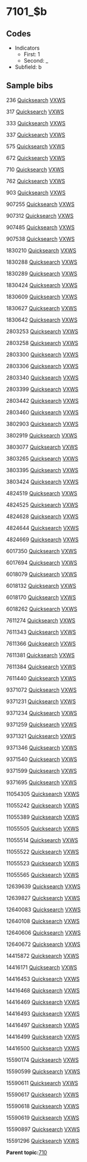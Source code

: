 # 7101\_$b

## Codes

-   Indicators
    -   First: 1
    -   Second: \_
-   Subfield: b

## Sample bibs

236 [Quicksearch](https://search.library.yale.edu/catalog/236) [VXWS](http://prodorbis.library.yale.edu:7014/vxws/GetHoldingsService?bibId=236)

317 [Quicksearch](https://search.library.yale.edu/catalog/317) [VXWS](http://prodorbis.library.yale.edu:7014/vxws/GetHoldingsService?bibId=317)

333 [Quicksearch](https://search.library.yale.edu/catalog/333) [VXWS](http://prodorbis.library.yale.edu:7014/vxws/GetHoldingsService?bibId=333)

337 [Quicksearch](https://search.library.yale.edu/catalog/337) [VXWS](http://prodorbis.library.yale.edu:7014/vxws/GetHoldingsService?bibId=337)

575 [Quicksearch](https://search.library.yale.edu/catalog/575) [VXWS](http://prodorbis.library.yale.edu:7014/vxws/GetHoldingsService?bibId=575)

672 [Quicksearch](https://search.library.yale.edu/catalog/672) [VXWS](http://prodorbis.library.yale.edu:7014/vxws/GetHoldingsService?bibId=672)

710 [Quicksearch](https://search.library.yale.edu/catalog/710) [VXWS](http://prodorbis.library.yale.edu:7014/vxws/GetHoldingsService?bibId=710)

762 [Quicksearch](https://search.library.yale.edu/catalog/762) [VXWS](http://prodorbis.library.yale.edu:7014/vxws/GetHoldingsService?bibId=762)

903 [Quicksearch](https://search.library.yale.edu/catalog/903) [VXWS](http://prodorbis.library.yale.edu:7014/vxws/GetHoldingsService?bibId=903)

907255 [Quicksearch](https://search.library.yale.edu/catalog/907255) [VXWS](http://prodorbis.library.yale.edu:7014/vxws/GetHoldingsService?bibId=907255)

907312 [Quicksearch](https://search.library.yale.edu/catalog/907312) [VXWS](http://prodorbis.library.yale.edu:7014/vxws/GetHoldingsService?bibId=907312)

907485 [Quicksearch](https://search.library.yale.edu/catalog/907485) [VXWS](http://prodorbis.library.yale.edu:7014/vxws/GetHoldingsService?bibId=907485)

907538 [Quicksearch](https://search.library.yale.edu/catalog/907538) [VXWS](http://prodorbis.library.yale.edu:7014/vxws/GetHoldingsService?bibId=907538)

1830210 [Quicksearch](https://search.library.yale.edu/catalog/1830210) [VXWS](http://prodorbis.library.yale.edu:7014/vxws/GetHoldingsService?bibId=1830210)

1830288 [Quicksearch](https://search.library.yale.edu/catalog/1830288) [VXWS](http://prodorbis.library.yale.edu:7014/vxws/GetHoldingsService?bibId=1830288)

1830289 [Quicksearch](https://search.library.yale.edu/catalog/1830289) [VXWS](http://prodorbis.library.yale.edu:7014/vxws/GetHoldingsService?bibId=1830289)

1830424 [Quicksearch](https://search.library.yale.edu/catalog/1830424) [VXWS](http://prodorbis.library.yale.edu:7014/vxws/GetHoldingsService?bibId=1830424)

1830609 [Quicksearch](https://search.library.yale.edu/catalog/1830609) [VXWS](http://prodorbis.library.yale.edu:7014/vxws/GetHoldingsService?bibId=1830609)

1830627 [Quicksearch](https://search.library.yale.edu/catalog/1830627) [VXWS](http://prodorbis.library.yale.edu:7014/vxws/GetHoldingsService?bibId=1830627)

1830642 [Quicksearch](https://search.library.yale.edu/catalog/1830642) [VXWS](http://prodorbis.library.yale.edu:7014/vxws/GetHoldingsService?bibId=1830642)

2803253 [Quicksearch](https://search.library.yale.edu/catalog/2803253) [VXWS](http://prodorbis.library.yale.edu:7014/vxws/GetHoldingsService?bibId=2803253)

2803258 [Quicksearch](https://search.library.yale.edu/catalog/2803258) [VXWS](http://prodorbis.library.yale.edu:7014/vxws/GetHoldingsService?bibId=2803258)

2803300 [Quicksearch](https://search.library.yale.edu/catalog/2803300) [VXWS](http://prodorbis.library.yale.edu:7014/vxws/GetHoldingsService?bibId=2803300)

2803306 [Quicksearch](https://search.library.yale.edu/catalog/2803306) [VXWS](http://prodorbis.library.yale.edu:7014/vxws/GetHoldingsService?bibId=2803306)

2803340 [Quicksearch](https://search.library.yale.edu/catalog/2803340) [VXWS](http://prodorbis.library.yale.edu:7014/vxws/GetHoldingsService?bibId=2803340)

2803399 [Quicksearch](https://search.library.yale.edu/catalog/2803399) [VXWS](http://prodorbis.library.yale.edu:7014/vxws/GetHoldingsService?bibId=2803399)

2803442 [Quicksearch](https://search.library.yale.edu/catalog/2803442) [VXWS](http://prodorbis.library.yale.edu:7014/vxws/GetHoldingsService?bibId=2803442)

2803460 [Quicksearch](https://search.library.yale.edu/catalog/2803460) [VXWS](http://prodorbis.library.yale.edu:7014/vxws/GetHoldingsService?bibId=2803460)

3802903 [Quicksearch](https://search.library.yale.edu/catalog/3802903) [VXWS](http://prodorbis.library.yale.edu:7014/vxws/GetHoldingsService?bibId=3802903)

3802919 [Quicksearch](https://search.library.yale.edu/catalog/3802919) [VXWS](http://prodorbis.library.yale.edu:7014/vxws/GetHoldingsService?bibId=3802919)

3803077 [Quicksearch](https://search.library.yale.edu/catalog/3803077) [VXWS](http://prodorbis.library.yale.edu:7014/vxws/GetHoldingsService?bibId=3803077)

3803265 [Quicksearch](https://search.library.yale.edu/catalog/3803265) [VXWS](http://prodorbis.library.yale.edu:7014/vxws/GetHoldingsService?bibId=3803265)

3803395 [Quicksearch](https://search.library.yale.edu/catalog/3803395) [VXWS](http://prodorbis.library.yale.edu:7014/vxws/GetHoldingsService?bibId=3803395)

3803424 [Quicksearch](https://search.library.yale.edu/catalog/3803424) [VXWS](http://prodorbis.library.yale.edu:7014/vxws/GetHoldingsService?bibId=3803424)

4824519 [Quicksearch](https://search.library.yale.edu/catalog/4824519) [VXWS](http://prodorbis.library.yale.edu:7014/vxws/GetHoldingsService?bibId=4824519)

4824525 [Quicksearch](https://search.library.yale.edu/catalog/4824525) [VXWS](http://prodorbis.library.yale.edu:7014/vxws/GetHoldingsService?bibId=4824525)

4824628 [Quicksearch](https://search.library.yale.edu/catalog/4824628) [VXWS](http://prodorbis.library.yale.edu:7014/vxws/GetHoldingsService?bibId=4824628)

4824644 [Quicksearch](https://search.library.yale.edu/catalog/4824644) [VXWS](http://prodorbis.library.yale.edu:7014/vxws/GetHoldingsService?bibId=4824644)

4824669 [Quicksearch](https://search.library.yale.edu/catalog/4824669) [VXWS](http://prodorbis.library.yale.edu:7014/vxws/GetHoldingsService?bibId=4824669)

6017350 [Quicksearch](https://search.library.yale.edu/catalog/6017350) [VXWS](http://prodorbis.library.yale.edu:7014/vxws/GetHoldingsService?bibId=6017350)

6017694 [Quicksearch](https://search.library.yale.edu/catalog/6017694) [VXWS](http://prodorbis.library.yale.edu:7014/vxws/GetHoldingsService?bibId=6017694)

6018079 [Quicksearch](https://search.library.yale.edu/catalog/6018079) [VXWS](http://prodorbis.library.yale.edu:7014/vxws/GetHoldingsService?bibId=6018079)

6018132 [Quicksearch](https://search.library.yale.edu/catalog/6018132) [VXWS](http://prodorbis.library.yale.edu:7014/vxws/GetHoldingsService?bibId=6018132)

6018170 [Quicksearch](https://search.library.yale.edu/catalog/6018170) [VXWS](http://prodorbis.library.yale.edu:7014/vxws/GetHoldingsService?bibId=6018170)

6018262 [Quicksearch](https://search.library.yale.edu/catalog/6018262) [VXWS](http://prodorbis.library.yale.edu:7014/vxws/GetHoldingsService?bibId=6018262)

7611274 [Quicksearch](https://search.library.yale.edu/catalog/7611274) [VXWS](http://prodorbis.library.yale.edu:7014/vxws/GetHoldingsService?bibId=7611274)

7611343 [Quicksearch](https://search.library.yale.edu/catalog/7611343) [VXWS](http://prodorbis.library.yale.edu:7014/vxws/GetHoldingsService?bibId=7611343)

7611366 [Quicksearch](https://search.library.yale.edu/catalog/7611366) [VXWS](http://prodorbis.library.yale.edu:7014/vxws/GetHoldingsService?bibId=7611366)

7611381 [Quicksearch](https://search.library.yale.edu/catalog/7611381) [VXWS](http://prodorbis.library.yale.edu:7014/vxws/GetHoldingsService?bibId=7611381)

7611384 [Quicksearch](https://search.library.yale.edu/catalog/7611384) [VXWS](http://prodorbis.library.yale.edu:7014/vxws/GetHoldingsService?bibId=7611384)

7611440 [Quicksearch](https://search.library.yale.edu/catalog/7611440) [VXWS](http://prodorbis.library.yale.edu:7014/vxws/GetHoldingsService?bibId=7611440)

9371072 [Quicksearch](https://search.library.yale.edu/catalog/9371072) [VXWS](http://prodorbis.library.yale.edu:7014/vxws/GetHoldingsService?bibId=9371072)

9371231 [Quicksearch](https://search.library.yale.edu/catalog/9371231) [VXWS](http://prodorbis.library.yale.edu:7014/vxws/GetHoldingsService?bibId=9371231)

9371234 [Quicksearch](https://search.library.yale.edu/catalog/9371234) [VXWS](http://prodorbis.library.yale.edu:7014/vxws/GetHoldingsService?bibId=9371234)

9371259 [Quicksearch](https://search.library.yale.edu/catalog/9371259) [VXWS](http://prodorbis.library.yale.edu:7014/vxws/GetHoldingsService?bibId=9371259)

9371321 [Quicksearch](https://search.library.yale.edu/catalog/9371321) [VXWS](http://prodorbis.library.yale.edu:7014/vxws/GetHoldingsService?bibId=9371321)

9371346 [Quicksearch](https://search.library.yale.edu/catalog/9371346) [VXWS](http://prodorbis.library.yale.edu:7014/vxws/GetHoldingsService?bibId=9371346)

9371540 [Quicksearch](https://search.library.yale.edu/catalog/9371540) [VXWS](http://prodorbis.library.yale.edu:7014/vxws/GetHoldingsService?bibId=9371540)

9371599 [Quicksearch](https://search.library.yale.edu/catalog/9371599) [VXWS](http://prodorbis.library.yale.edu:7014/vxws/GetHoldingsService?bibId=9371599)

9371695 [Quicksearch](https://search.library.yale.edu/catalog/9371695) [VXWS](http://prodorbis.library.yale.edu:7014/vxws/GetHoldingsService?bibId=9371695)

11054305 [Quicksearch](https://search.library.yale.edu/catalog/11054305) [VXWS](http://prodorbis.library.yale.edu:7014/vxws/GetHoldingsService?bibId=11054305)

11055242 [Quicksearch](https://search.library.yale.edu/catalog/11055242) [VXWS](http://prodorbis.library.yale.edu:7014/vxws/GetHoldingsService?bibId=11055242)

11055389 [Quicksearch](https://search.library.yale.edu/catalog/11055389) [VXWS](http://prodorbis.library.yale.edu:7014/vxws/GetHoldingsService?bibId=11055389)

11055505 [Quicksearch](https://search.library.yale.edu/catalog/11055505) [VXWS](http://prodorbis.library.yale.edu:7014/vxws/GetHoldingsService?bibId=11055505)

11055514 [Quicksearch](https://search.library.yale.edu/catalog/11055514) [VXWS](http://prodorbis.library.yale.edu:7014/vxws/GetHoldingsService?bibId=11055514)

11055522 [Quicksearch](https://search.library.yale.edu/catalog/11055522) [VXWS](http://prodorbis.library.yale.edu:7014/vxws/GetHoldingsService?bibId=11055522)

11055523 [Quicksearch](https://search.library.yale.edu/catalog/11055523) [VXWS](http://prodorbis.library.yale.edu:7014/vxws/GetHoldingsService?bibId=11055523)

11055565 [Quicksearch](https://search.library.yale.edu/catalog/11055565) [VXWS](http://prodorbis.library.yale.edu:7014/vxws/GetHoldingsService?bibId=11055565)

12639639 [Quicksearch](https://search.library.yale.edu/catalog/12639639) [VXWS](http://prodorbis.library.yale.edu:7014/vxws/GetHoldingsService?bibId=12639639)

12639827 [Quicksearch](https://search.library.yale.edu/catalog/12639827) [VXWS](http://prodorbis.library.yale.edu:7014/vxws/GetHoldingsService?bibId=12639827)

12640083 [Quicksearch](https://search.library.yale.edu/catalog/12640083) [VXWS](http://prodorbis.library.yale.edu:7014/vxws/GetHoldingsService?bibId=12640083)

12640108 [Quicksearch](https://search.library.yale.edu/catalog/12640108) [VXWS](http://prodorbis.library.yale.edu:7014/vxws/GetHoldingsService?bibId=12640108)

12640606 [Quicksearch](https://search.library.yale.edu/catalog/12640606) [VXWS](http://prodorbis.library.yale.edu:7014/vxws/GetHoldingsService?bibId=12640606)

12640672 [Quicksearch](https://search.library.yale.edu/catalog/12640672) [VXWS](http://prodorbis.library.yale.edu:7014/vxws/GetHoldingsService?bibId=12640672)

14415872 [Quicksearch](https://search.library.yale.edu/catalog/14415872) [VXWS](http://prodorbis.library.yale.edu:7014/vxws/GetHoldingsService?bibId=14415872)

14416171 [Quicksearch](https://search.library.yale.edu/catalog/14416171) [VXWS](http://prodorbis.library.yale.edu:7014/vxws/GetHoldingsService?bibId=14416171)

14416453 [Quicksearch](https://search.library.yale.edu/catalog/14416453) [VXWS](http://prodorbis.library.yale.edu:7014/vxws/GetHoldingsService?bibId=14416453)

14416468 [Quicksearch](https://search.library.yale.edu/catalog/14416468) [VXWS](http://prodorbis.library.yale.edu:7014/vxws/GetHoldingsService?bibId=14416468)

14416469 [Quicksearch](https://search.library.yale.edu/catalog/14416469) [VXWS](http://prodorbis.library.yale.edu:7014/vxws/GetHoldingsService?bibId=14416469)

14416493 [Quicksearch](https://search.library.yale.edu/catalog/14416493) [VXWS](http://prodorbis.library.yale.edu:7014/vxws/GetHoldingsService?bibId=14416493)

14416497 [Quicksearch](https://search.library.yale.edu/catalog/14416497) [VXWS](http://prodorbis.library.yale.edu:7014/vxws/GetHoldingsService?bibId=14416497)

14416499 [Quicksearch](https://search.library.yale.edu/catalog/14416499) [VXWS](http://prodorbis.library.yale.edu:7014/vxws/GetHoldingsService?bibId=14416499)

14416500 [Quicksearch](https://search.library.yale.edu/catalog/14416500) [VXWS](http://prodorbis.library.yale.edu:7014/vxws/GetHoldingsService?bibId=14416500)

15590174 [Quicksearch](https://search.library.yale.edu/catalog/15590174) [VXWS](http://prodorbis.library.yale.edu:7014/vxws/GetHoldingsService?bibId=15590174)

15590599 [Quicksearch](https://search.library.yale.edu/catalog/15590599) [VXWS](http://prodorbis.library.yale.edu:7014/vxws/GetHoldingsService?bibId=15590599)

15590611 [Quicksearch](https://search.library.yale.edu/catalog/15590611) [VXWS](http://prodorbis.library.yale.edu:7014/vxws/GetHoldingsService?bibId=15590611)

15590617 [Quicksearch](https://search.library.yale.edu/catalog/15590617) [VXWS](http://prodorbis.library.yale.edu:7014/vxws/GetHoldingsService?bibId=15590617)

15590618 [Quicksearch](https://search.library.yale.edu/catalog/15590618) [VXWS](http://prodorbis.library.yale.edu:7014/vxws/GetHoldingsService?bibId=15590618)

15590619 [Quicksearch](https://search.library.yale.edu/catalog/15590619) [VXWS](http://prodorbis.library.yale.edu:7014/vxws/GetHoldingsService?bibId=15590619)

15590897 [Quicksearch](https://search.library.yale.edu/catalog/15590897) [VXWS](http://prodorbis.library.yale.edu:7014/vxws/GetHoldingsService?bibId=15590897)

15591296 [Quicksearch](https://search.library.yale.edu/catalog/15591296) [VXWS](http://prodorbis.library.yale.edu:7014/vxws/GetHoldingsService?bibId=15591296)

**Parent topic:**[710](../../tags/710/710.md)

